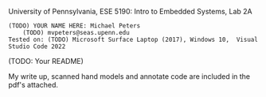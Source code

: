 University of Pennsylvania, ESE 5190: Intro to Embedded Systems, Lab 2A

    (TODO) YOUR NAME HERE: Michael Peters
        (TODO) mvpeters@seas.upenn.edu
    Tested on: (TODO) Microsoft Surface Laptop (2017), Windows 10,  Visual Studio Code 2022

(TODO: Your README)

My write up, scanned hand models and annotate code are included in the pdf's attached.
